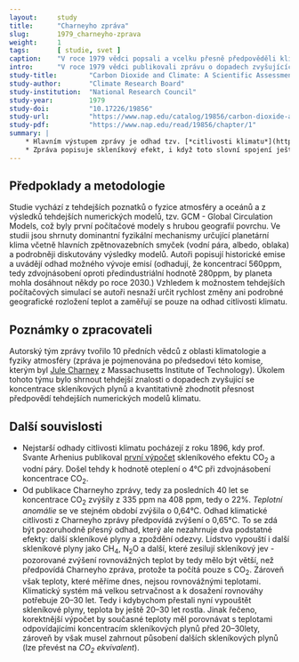```yaml
---
layout:     study
title:      "Charneyho zpráva"
slug:       1979_charneyho-zprava
weight:     1
tags:       [ studie, svet ]
caption:    "V roce 1979 vědci popsali a vcelku přesně předpověděli klimatickou změnu. Jejich výsledky jsou stále platné."
intro:      "V roce 1979 vědci publikovali zprávu o dopadech zvyšujících se koncentrací CO<sub>2</sub> v atmosféře. Výsledky této studie se ukázaly být přesné a byly od té doby mnohokrát potvrzeny mnohem přesnějšími metodami. Již tehdy vědci v úvodu psali o nebezpečí setrvačnosti klimatického systému"
study-title:        "Carbon Dioxide and Climate: A Scientific Assessment"
study-author:       "Climate Research Board"
study-institution:  "National Research Council"
study-year:         1979
study-doi:          "10.17226/19856"
study-url:          "https://www.nap.edu/catalog/19856/carbon-dioxide-and-climate-a-scientific-assessment"
study-pdf:          "https://www.nap.edu/read/19856/chapter/1"
summary: |
    * Hlavním výstupem zprávy je odhad tzv. [*citlivosti klimatu*](https://cs.wikipedia.org/wiki/Citlivost_klimatu), tedy průměrné změny teploty povrchu Země při zdvojnásobení koncentrace CO<sub>2</sub>. Vědci dochází k závěru, že __*"...pokud dojde ke zdvojnásobení koncentrace CO<sub>2</sub> v atmosféře a dosažení termodynamické rovnováhy, dojde k oteplení o 2°C až 3,5°C, s vyššími nárůsty v severních zeměpisných šířkách."*__ Moderní odhady citlivosti klimatu, na základě mnohem přesnějších modelů i historických pozorování, docházejí ke stejným hodnotám.
    * Zpráva popisuje skleníkový efekt, i když toto slovní spojení ještě přímo nepoužívá: __*"...hlavní efekt zvýšení koncentrace CO<sub>2</sub> je větší absorpce tepelného záření zemského povrchu a v důsledku nárůst teploty vzduchu v atmosféře. Silnou pozitivní zpětnou vazbu vytváří pak související nárůst koncentrace vodní páry, která je ještě silnější absorbér tepelného záření..."*.__ Vědci dále kvantifikují radiační působení při zdvojnásobení koncentrace na 4 W m<sup>-2</sup> a konstatují, že metody výpočtu radiačního působení byly již tehdy potvrzeny laboratorními měřeními i satelitními měřeními.
---
```


## Předpoklady a metodologie

Studie vychází z tehdejších poznatků o fyzice atmosféry a oceánů a z výsledků tehdejších numerických modelů, tzv. GCM -  Global Circulation Models, což byly první počítačové modely s hrubou geografií povrchu. Ve studii jsou shrnuty dominantní fyzikální mechanismy určující planetární klima včetně hlavních zpětnovazebních smyček (vodní pára, albedo, oblaka) a podrobněji diskutovány výsledky modelů. Autoři popisují historické emise a uvádějí odhad možného vývoje emisí (odhadují, že koncentrací 560ppm, tedy zdvojnásobení oproti předindustriální hodnotě 280ppm, by planeta mohla dosáhnout někdy po roce 2030.) Vzhledem k možnostem tehdejších počítačových simulací se autoři nesnaží určit rychlost změny ani podrobné geografické rozložení teplot a zaměřují se pouze na odhad citlivosti klimatu.

## Poznámky o zpracovateli

Autorský tým zprávy tvořilo 10 předních vědců z oblasti klimatologie a fyziky atmosféry (zpráva je pojmenována po předsedovi této komise, kterým byl [Jule Charney](https://en.wikipedia.org/wiki/Jule_Gregory_Charney) z Massachusetts Institute of Technology). Úkolem tohoto týmu bylo shrnout tehdejší znalosti o dopadech zvyšující se koncentrace skleníkových plynů a kvantitativně zhodnotit přesnost předpovědí tehdejších numerických modelů klimatu.

## Další souvislosti

* Nejstarší odhady citlivosti klimatu pocházejí z roku 1896, kdy prof. Svante Arhenius publikoval [první výpočet](https://www.tandfonline.com/doi/abs/10.1080/14786449608620846) skleníkového efektu CO<sub>2</sub> a vodní páry. Došel tehdy k hodnotě oteplení o 4°C při zdvojnásobení koncentrace CO<sub>2</sub>.
* Od publikace Charneyho zprávy, tedy za posledních 40 let se koncentrace CO<sub>2</sub> zvýšily z 335 ppm na 408 ppm, tedy o 22%. *Teplotní anomálie* se ve stejném období zvýšila o 0,64°C. Odhad klimatické citlivosti z Charneyho zprávy předpovídá zvýšení o 0,65°C. To se zdá být pozoruhodně přesný odhad, který ale nezahrnuje dva podstatné efekty: další skleníkové plyny a zpoždění odezvy. Lidstvo vypouští i další skleníkové plyny jako CH<sub>4</sub>, N<sub>2</sub>O a další, které zesilují skleníkový jev - pozorované zvýšení rovnovážných teplot by tedy mělo být větší, než předpovídá Charneyho zpráva, protože ta počítá pouze s CO<sub>2</sub>. Zároveň však teploty, které měříme dnes, nejsou rovnovážnými teplotami. Klimatický systém má velkou setrvačnost a k dosažení rovnováhy potřebuje 20&ndash;30 let. Tedy i kdybychom přestali nyní vypouštět skleníkové plyny, teplota by ještě 20&ndash;30 let rostla. Jinak řečeno, korektnější výpočet by současné teploty měl porovnávat s teplotami odpovídajícími koncentracím skleníkových plynů před 20&ndash;30lety, zároveň by však musel zahrnout působení dalších skleníkových plynů (lze převést na *CO<sub>2</sub> ekvivalent*).
